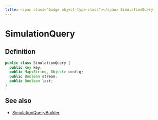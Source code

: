 ```yaml
---
title: <span class="badge object-type-class"></span> SimulationQuery
---
```

# <span class="badge object-type-class"></span> SimulationQuery

## Definition

```java
public class SimulationQuery {
  public Key key;
  public Map<String, Object> config;
  public Boolean stream;
  public Boolean last;
}
```
## See also

 * <span class="badge builder"></span> [SimulationQueryBuilder](./builder-SimulationQueryBuilder.md)
